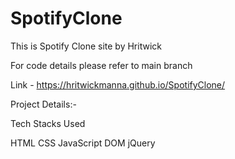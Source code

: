 # SpotifyClone
This is Spotify Clone site by Hritwick

For code details please refer to main branch

Link - https://hritwickmanna.github.io/SpotifyClone/

Project Details:-

Tech Stacks Used

HTML
CSS
JavaScript
DOM
jQuery
